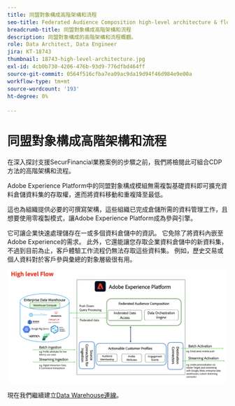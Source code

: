```yaml
---
title: 同盟對象構成高階架構和流程
seo-title: Federated Audience Composition high-level architecture & flow | Engage with audiences directly from your data warehouse using Federated Audience Composition
breadcrumb-title: 同盟對象構成高階架構和流程
description: 同盟對象構成的高階架構和流程概觀。
role: Data Architect, Data Engineer
jira: KT-18743
thumbnail: 18743-high-level-architecture.jpg
exl-id: 4cb0b730-4206-476b-93d9-776dfbd464ff
source-git-commit: 0564f516cfba7ea09ac9da19d94f46d984e9e00a
workflow-type: tm+mt
source-wordcount: '193'
ht-degree: 0%

---
```



# 同盟對象構成高階架構和流程

在深入探討支援SecurFinancial業務案例的步驟之前，我們將檢閱此可組合CDP方法的高階架構和流程。

Adobe Experience Platform中的同盟對象構成模組無需複製基礎資料即可擴充資料倉儲資料集的存取權，進而將資料移動和重複降至最低。

這也為組織提供必要的可撰寫架構，這些組織已完成倉儲所需的資料管理工作，且想要使用零複製模式，讓Adobe Experience Platform成為參與引擎。

它可讓企業快速處理儲存在一或多個資料倉儲中的資訊。 它免除了將資料內嵌至Adobe Experience的需求。 此外，它還能讓您存取企業資料倉儲中的新資料集，不過到目前為止，客戶體驗工作流程仍無法存取這些資料集。 例如，歷史交易或個人資料對於客戶參與彙總的對象層級很有用。

![fac-architecture](assets/fac-architecture.png)

現在我們繼續建立[Data Warehouse連線](data-warehouse-connection.md)。
